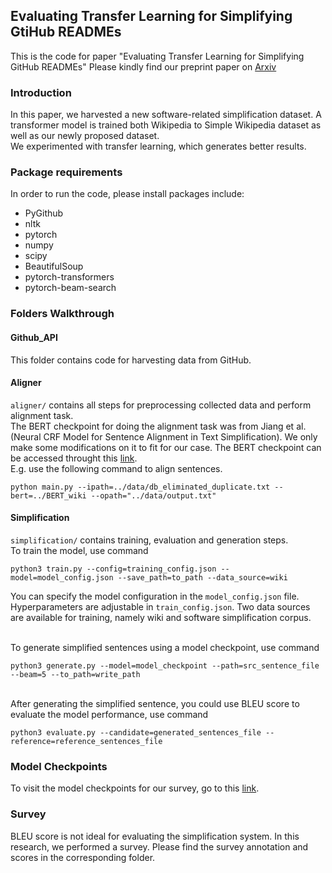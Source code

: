 ## Evaluating Transfer Learning for Simplifying GtiHub READMEs

This is the code for paper "Evaluating Transfer Learning for Simplifying GitHub READMEs"
Please kindly find our preprint paper on [Arxiv](https://arxiv.org/pdf/2308.09940.pdf)


### Introduction
In this paper, we harvested a new software-related simplification dataset. A transformer
model is trained both Wikipedia to Simple Wikipedia dataset as well as our newly proposed dataset.
<br>We experimented with transfer learning, which generates better results.

### Package requirements
In order to run the code, please install packages include:
* PyGithub
* nltk
* pytorch
* numpy
* scipy
* BeautifulSoup
* pytorch-transformers
* pytorch-beam-search

### Folders Walkthrough

#### Github_API
This folder contains code for harvesting data from GitHub.

#### Aligner
`aligner/` contains all steps for preprocessing collected data and perform alignment task.
<br> The BERT checkpoint for doing the alignment task was from Jiang et al. (Neural CRF Model for Sentence Alignment in Text Simplification). We only make some modifications on it to fit for our case. The BERT checkpoint can be accessed throught this [link](https://mega.nz/file/rMJzVRxT#4Hz4mObSrQHI58uajPI52xOBE2YKMn9ZHZ8Z_tci5SA).
<br> E.g. use the following command to align sentences.
```shell
python main.py --ipath=../data/db_eliminated_duplicate.txt --bert=../BERT_wiki --opath="../data/output.txt"
```
#### Simplification
`simplification/` contains training, evaluation and generation steps.
<br>To train the model, use command
```shell
python3 train.py --config=training_config.json --model=model_config.json --save_path=to_path --data_source=wiki
```
You can specify the model configuration in the `model_config.json` file. Hyperparameters are adjustable in 
`train_config.json`. Two data sources are available for training, namely wiki and software simplification corpus.

<br>To generate simplified sentences using a model checkpoint, use command
```shell
python3 generate.py --model=model_checkpoint --path=src_sentence_file --beam=5 --to_path=write_path
```
<br>After generating the simplified sentence, you could use BLEU score to evaluate the model performance, use
command

```shell
python3 evaluate.py --candidate=generated_sentences_file --reference=reference_sentences_file
```

### Model Checkpoints 

To visit the model checkpoints for our survey, go to this [link](https://mega.nz/file/zFIhSYKJ#Xs12CzP8kY3i-RmNVMmcAIjiqLMVRVcUuBO0KlQd1ZA).

### Survey
BLEU score is not ideal for evaluating the simplification system. In this research, we performed a survey. Please find the survey annotation and scores in the corresponding folder.
